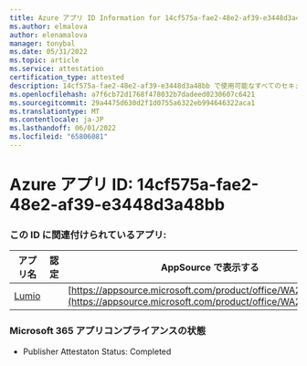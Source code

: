 ```yaml
---
title: Azure アプリ ID Information for 14cf575a-fae2-48e2-af39-e3448d3a48bb
ms.author: elmalova
author: elenamalova
manager: tonybal
ms.date: 05/31/2022
ms.topic: article
ms.service: attestation
certification_type: attested
description: 14cf575a-fae2-48e2-af39-e3448d3a48bb で使用可能なすべてのセキュリティとコンプライアンス情報。
ms.openlocfilehash: a7f6cb72d1768f478032b7dadeed0230607c6421
ms.sourcegitcommit: 29a4475d630d2f1d0755a6322eb994646322aca1
ms.translationtype: MT
ms.contentlocale: ja-JP
ms.lasthandoff: 06/01/2022
ms.locfileid: "65806081"
---
```

# <a name="azure-app-id-14cf575a-fae2-48e2-af39-e3448d3a48bb"></a>Azure アプリ ID: 14cf575a-fae2-48e2-af39-e3448d3a48bb


### <a name="apps-associated-with-this-id"></a>この ID に関連付けられているアプリ:
| **アプリ名** | **認定** | **AppSource で表示する** |
|--------------|---------------|-----------------------|
| [Lumio](../forward/WA200001874.md) |  | [https://appsource.microsoft.com/product/office/WA200001874](https://appsource.microsoft.com/product/office/WA200001874) |

### <a name="microsoft-365-app-compliance-status"></a>Microsoft 365 アプリコンプライアンスの状態
- Publisher Attestaton Status: Completed
